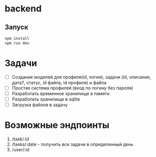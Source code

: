 # backend 

## Запуск
```bash
npm install
npm run dev
```

# Задачи
- [ ] Создание моделей для профиля(id, логин), задачи (id, описание, дата?, статус, id файла, id профиля) и файла
- [ ] Простая система профилей (вход по логину без пароля)
- [ ] Разработать временное хранилище в памяти
- [ ] Разработать хранилище в sqlite
- [ ] Загрузка файлов в задачу

# Возможные эндпоинты

1. /task/:id
2. /tasks/:date - получить все задачи в определенный день
3. /user/:id